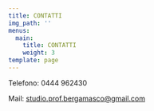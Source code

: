 ```yaml
---
title: CONTATTI
img_path: ''
menus:
  main:
    title: CONTATTI
    weight: 3
template: page
---
```

Telefono: 0444 962430

Mail: studio.prof.bergamasco@gmail.com
